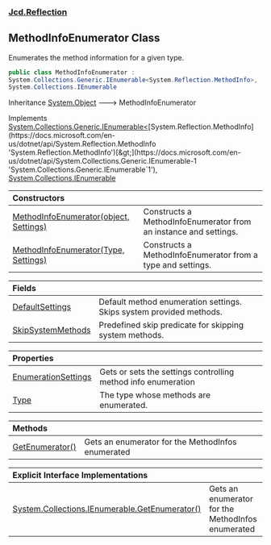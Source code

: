 ### [Jcd.Reflection](Jcd.Reflection.md 'Jcd.Reflection')

## MethodInfoEnumerator Class

Enumerates the method information for a given type.

```csharp
public class MethodInfoEnumerator :
System.Collections.Generic.IEnumerable<System.Reflection.MethodInfo>,
System.Collections.IEnumerable
```

Inheritance [System.Object](https://docs.microsoft.com/en-us/dotnet/api/System.Object 'System.Object') &#129106; MethodInfoEnumerator

Implements [System.Collections.Generic.IEnumerable&lt;](https://docs.microsoft.com/en-us/dotnet/api/System.Collections.Generic.IEnumerable-1 'System.Collections.Generic.IEnumerable`1')[System.Reflection.MethodInfo](https://docs.microsoft.com/en-us/dotnet/api/System.Reflection.MethodInfo 'System.Reflection.MethodInfo')[&gt;](https://docs.microsoft.com/en-us/dotnet/api/System.Collections.Generic.IEnumerable-1 'System.Collections.Generic.IEnumerable`1'), [System.Collections.IEnumerable](https://docs.microsoft.com/en-us/dotnet/api/System.Collections.IEnumerable 'System.Collections.IEnumerable')

| Constructors | |
| :--- | :--- |
| [MethodInfoEnumerator(object, Settings)](Jcd.Reflection.MethodInfoEnumerator.MethodInfoEnumerator(object,Jcd.Reflection.MethodInfoEnumerator.Settings).md 'Jcd.Reflection.MethodInfoEnumerator.MethodInfoEnumerator(object, Jcd.Reflection.MethodInfoEnumerator.Settings)') | Constructs a MethodInfoEnumerator from an instance and settings. |
| [MethodInfoEnumerator(Type, Settings)](Jcd.Reflection.MethodInfoEnumerator.MethodInfoEnumerator(System.Type,Jcd.Reflection.MethodInfoEnumerator.Settings).md 'Jcd.Reflection.MethodInfoEnumerator.MethodInfoEnumerator(System.Type, Jcd.Reflection.MethodInfoEnumerator.Settings)') | Constructs a MethodInfoEnumerator from a type and settings. |

| Fields | |
| :--- | :--- |
| [DefaultSettings](Jcd.Reflection.MethodInfoEnumerator.DefaultSettings.md 'Jcd.Reflection.MethodInfoEnumerator.DefaultSettings') | Default method enumeration settings. Skips system provided methods. |
| [SkipSystemMethods](Jcd.Reflection.MethodInfoEnumerator.SkipSystemMethods.md 'Jcd.Reflection.MethodInfoEnumerator.SkipSystemMethods') | Predefined skip predicate for skipping system methods. |

| Properties | |
| :--- | :--- |
| [EnumerationSettings](Jcd.Reflection.MethodInfoEnumerator.EnumerationSettings.md 'Jcd.Reflection.MethodInfoEnumerator.EnumerationSettings') | Gets or sets the settings controlling method info enumeration |
| [Type](Jcd.Reflection.MethodInfoEnumerator.Type.md 'Jcd.Reflection.MethodInfoEnumerator.Type') | The type whose methods are enumerated. |

| Methods | |
| :--- | :--- |
| [GetEnumerator()](Jcd.Reflection.MethodInfoEnumerator.GetEnumerator().md 'Jcd.Reflection.MethodInfoEnumerator.GetEnumerator()') | Gets an enumerator for the MethodInfos enumerated |

| Explicit Interface Implementations | |
| :--- | :--- |
| [System.Collections.IEnumerable.GetEnumerator()](Jcd.Reflection.MethodInfoEnumerator.System.Collections.IEnumerable.GetEnumerator().md 'Jcd.Reflection.MethodInfoEnumerator.System.Collections.IEnumerable.GetEnumerator()') | Gets an enumerator for the MethodInfos enumerated |
